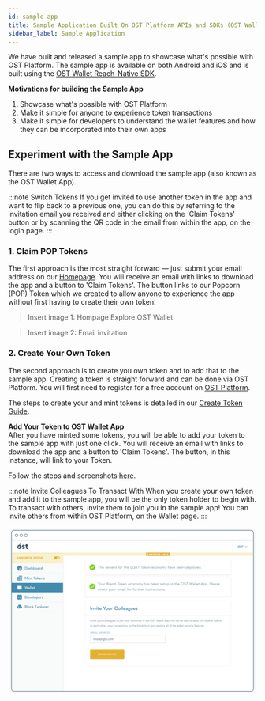 ```yaml
---
id: sample-app
title: Sample Application Built On OST Platform APIs and SDKs (OST Wallet App)
sidebar_label: Sample Application
---
```


We have built and released a sample app to showcase what's possible with OST Platform. The sample app is available on both Android and iOS and is built using the [OST Wallet Reach-Native SDK](/platform/docs/sdk/mobile-wallet-sdks/react-native/).

**Motivations for building the Sample App**
1. Showcase what's possible with OST Platform
2. Make it simple for anyone to experience token transactions
3. Make it simple for developers to understand the wallet features and how they can be incorporated into their own apps

## Experiment with the Sample App
There are two ways to access and download the sample app (also known as the OST Wallet App). 

:::note Switch Tokens 
If you get invited to use another token in the app and want to flip back to a previous one, you can do this by referring to the invitation email you received and either clicking on the 'Claim Tokens' button or by scanning the QR code in the email from within the app, on the login page.
:::

### 1. Claim POP Tokens
The first approach is the most straight forward ⁠— just submit your email address on our [Homepage](https://ost.com). You will receive an email with links to download the app and a button to 'Claim Tokens'. The button links to our Popcorn (POP) Token which we created to allow anyone to experience the app without first having to create their own token.

> Insert image 1: Hompage Explore OST Wallet

> Insert image 2: Email invitation

### 2. Create Your Own Token
The second approach is to create you own token and to add that to the sample app. Creating a token is straight forward and can be done via OST Platform. You will first need to register for a free account on [OST Platform](https://platform.ost.com/sign-up).

The steps to create your and mint tokens is detailed in our [Create Token Guide](/platform/docs/1-create/).

**Add Your Token to OST Wallet App**<br>
After you have minted some tokens, you will be able to add your token to the sample app with just one click. You will receive an email with links to download the app and a button to 'Claim Tokens'. The button, in this instance, will link to your Token. 

Follow the steps and screenshots [here](/platform/docs/wallet/app/#add-your-token-to-ost-wallet-app).

:::note Invite Colleagues To Transact With
When you create your own token and add it to the sample app, you will be the only token holder to begin with. To transact with others, invite them to join you in the sample app! You can invite others from within OST Platform, on the Wallet page.
:::

![InviteUsers](/platform/docs/assets/Wallet%20/InviteUsers.png)